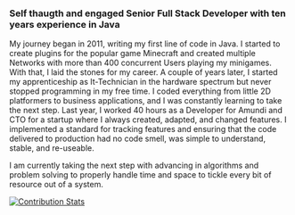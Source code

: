 ### Self thaugth and engaged Senior Full Stack Developer with ten years experience in Java

My journey began in 2011, writing my first line of code in Java. I started to create plugins for the popular game Minecraft and created multiple Networks with more than 400 concurrent Users playing my minigames. With that, I laid the stones for my career. A couple of years later, I started my apprenticeship as It-Technician in the hardware spectrum but never stopped programming in my free time. I coded everything from little 2D platformers to business applications, and I was constantly learning to take the next step. 
Last year, I worked 40 hours as a Developer for Amundi and CTO for a startup where I always created, adapted, and changed features. I implemented a standard for tracking features and ensuring that the code delivered to production had no code smell, was simple to understand, stable, and re-useable.

I am currently taking the next step with advancing in algorithms and problem solving to properly handle time and space to tickle every bit of resource out of a system.

[![Contribution Stats](https://github-contribution-stats.vercel.app/api/?username=Cylop)](https://github.com/LordDashMe/github-contribution-stats/)


<!--
**Cylop/Cylop** is a ✨ _special_ ✨ repository because its `README.md` (this file) appears on your GitHub profile.

Here are some ideas to get you started:

- 🔭 I’m currently working on ...
- 🌱 I’m currently learning ...
- 👯 I’m looking to collaborate on ...
- 🤔 I’m looking for help with ...
- 💬 Ask me about ...
- 📫 How to reach me: ...
- 😄 Pronouns: ...
- ⚡ Fun fact: ...
-->
